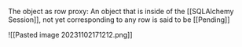 The object as row proxy:
	An object that is inside of the [[SQLAlchemy Session]], not yet corresponding to any row is said to be [[Pending]]

![[Pasted image 20231102171212.png]]
